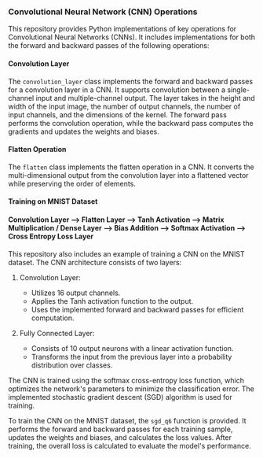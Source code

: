 ### Convolutional Neural Network (CNN) Operations

This repository provides Python implementations of key operations for Convolutional Neural Networks (CNNs). It includes implementations for both the forward and backward passes of the following operations:

#### Convolution Layer

The `convolution_layer` class implements the forward and backward passes for a convolution layer in a CNN. It supports convolution between a single-channel input and multiple-channel output. The layer takes in the height and width of the input image, the number of output channels, the number of input channels, and the dimensions of the kernel. The forward pass performs the convolution operation, while the backward pass computes the gradients and updates the weights and biases.

#### Flatten Operation

The `flatten` class implements the flatten operation in a CNN. It converts the multi-dimensional output from the convolution layer into a flattened vector while preserving the order of elements.

#### Training on MNIST Dataset

#### Convolution Layer --> Flatten Layer --> Tanh Activation --> Matrix Multiplication / Dense Layer --> Bias Addition --> Softmax Activation --> Cross Entropy Loss Layer

This repository also includes an example of training a CNN on the MNIST dataset. The CNN architecture consists of two layers:

1. Convolution Layer:
   - Utilizes 16 output channels.
   - Applies the Tanh activation function to the output.
   - Uses the implemented forward and backward passes for efficient computation.
   
2. Fully Connected Layer:
   - Consists of 10 output neurons with a linear activation function.
   - Transforms the input from the previous layer into a probability distribution over classes.
   
The CNN is trained using the softmax cross-entropy loss function, which optimizes the network's parameters to minimize the classification error. The implemented stochastic gradient descent (SGD) algorithm is used for training.

To train the CNN on the MNIST dataset, the `sgd_q6` function is provided. It performs the forward and backward passes for each training sample, updates the weights and biases, and calculates the loss values. After training, the overall loss is calculated to evaluate the model's performance.

